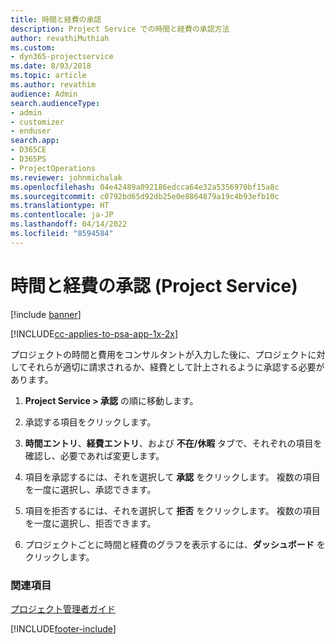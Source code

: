 ```yaml
---
title: 時間と経費の承認
description: Project Service での時間と経費の承認方法
author: revathiMuthiah
ms.custom:
- dyn365-projectservice
ms.date: 8/03/2018
ms.topic: article
ms.author: revathim
audience: Admin
search.audienceType:
- admin
- customizer
- enduser
search.app:
- D365CE
- D365PS
- ProjectOperations
ms.reviewer: johnmichalak
ms.openlocfilehash: 04e42489a092186edcca64e32a5356970bf15a8c
ms.sourcegitcommit: c0792bd65d92db25e0e8864879a19c4b93efb10c
ms.translationtype: HT
ms.contentlocale: ja-JP
ms.lasthandoff: 04/14/2022
ms.locfileid: "8594584"
---
```

# <a name="approve-time-and-expenses-project-service"></a>時間と経費の承認 (Project Service)

[!include [banner](../includes/psa-now-project-operations.md)]

[!INCLUDE[cc-applies-to-psa-app-1x-2x](../includes/cc-applies-to-psa-app-1x-2x.md)]

プロジェクトの時間と費用をコンサルタントが入力した後に、プロジェクトに対してそれらが適切に請求されるか、経費として計上されるように承認する必要があります。  
  
1.  **Project Service > 承認** の順に移動します。  
  
2.  承認する項目をクリックします。  
  
3.  **時間エントリ**、**経費エントリ**、および **不在/休暇** タブで、それぞれの項目を確認し、必要であれば変更します。  
  
4.  項目を承認するには、それを選択して **承認** をクリックします。 複数の項目を一度に選択し、承認できます。  
  
5.  項目を拒否するには、それを選択して **拒否** をクリックします。 複数の項目を一度に選択し、拒否できます。  
  
6.  プロジェクトごとに時間と経費のグラフを表示するには、**ダッシュボード** をクリックします。  
  
### <a name="see-also"></a>関連項目  
 [プロジェクト管理者ガイド](../psa/project-manager-guide.md)


[!INCLUDE[footer-include](../includes/footer-banner.md)]
